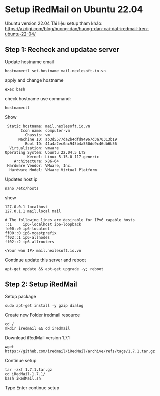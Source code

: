 # Setup iRedMail on Ubuntu 22.04
Ubuntu version 22.04
Tài liệu setup tham khảo: https://azdigi.com/blog/huong-dan/huong-dan-cai-dat-iredmail-tren-ubuntu-22-04/

## Step 1: Recheck and updatae server
Update hostname email
```
hostnamectl set-hostname mail.nexlesoft.io.vn
```
apply and change hostname
```
exec bash
```
check hostname use command:
```
hostnamectl
```
Show
```
 Static hostname: mail.nexlesoft.io.vn
       Icon name: computer-vm
         Chassis: vm
      Machine ID: ab3d5577da2b4dfd94967d3a70313b19
         Boot ID: 41a4a2ec0ac945b4a550dd9c46db6b56
  Virtualization: vmware
Operating System: Ubuntu 22.04.5 LTS              
          Kernel: Linux 5.15.0-117-generic
    Architecture: x86-64
 Hardware Vendor: VMware, Inc.
  Hardware Model: VMware Virtual Platform
```
Updates host ip
```
nano /etc/hosts
```
show
```
127.0.0.1 localhost
127.0.1.1 mail.local mail 

# The following lines are desirable for IPv6 capable hosts
::1     ip6-localhost ip6-loopback
fe00::0 ip6-localnet
ff00::0 ip6-mcastprefix
ff02::1 ip6-allnodes
ff02::2 ip6-allrouters

<Your wan IP> mail.nexlesoft.io.vn
```
Continue update this server and reboot
```
apt-get update && apt-get upgrade -y; reboot
```
## Step 2: Setup iRedMail
Setup package
```
sudo apt-get install -y gzip dialog
```
Create new Folder iredmail resource
```
cd /
mkdir iredmail && cd iredmail
```
Download  iRedMail version 1.7.1
```
wget https://github.com/iredmail/iRedMail/archive/refs/tags/1.7.1.tar.gz
```
Continue setup
```
tar -zxf 1.7.1.tar.gz
cd iRedMail-1.7.1/
bash iRedMail.sh
```
Type Enter continue setup
